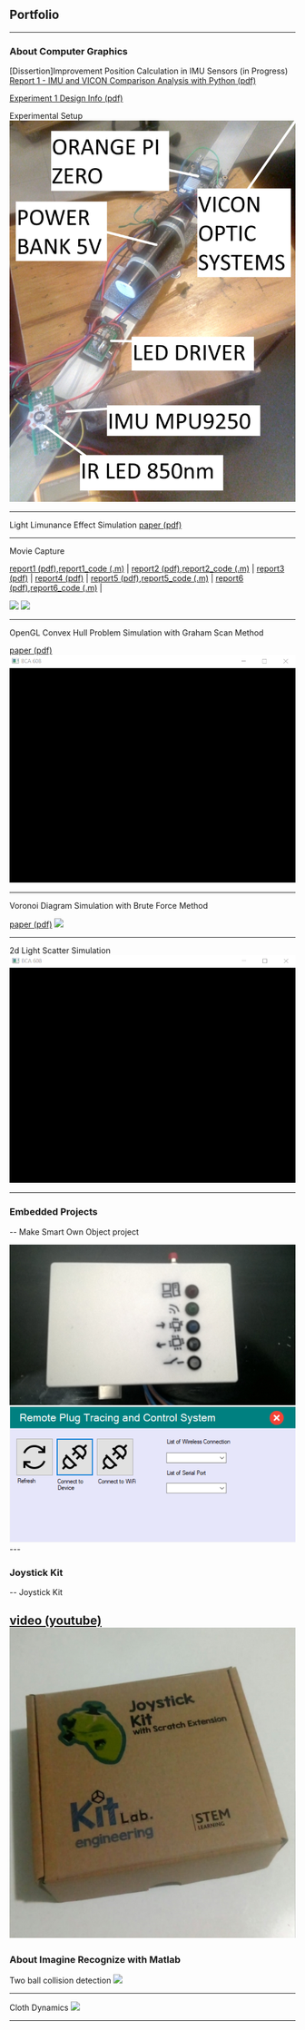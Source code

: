 ## Portfolio

---

### About Computer Graphics

[Dissertion]Improvement Position Calculation in IMU Sensors (in Progress)
[Report 1 - IMU and VICON Comparison Analysis with Python (pdf)](report_imu.pdf)

[Experiment 1 Design Info (pdf)](SYSTEM_DESIGN.pdf)

Experimental Setup 
<img src="setup.jpg"/>

---

Light Limunance Effect Simulation
[paper (pdf)](https://github.com/caginagirdemir/illumination-2d-plot-paper/blob/master/CMP715%20Paper.pdf)

---

Movie Capture

[report1 (pdf)](report1.pdf),[report1_code (.m)](report1_code.pdf) |
[report2 (pdf)](report2.pdf),[report2_code (.m)](report2_code.pdf) |
[report3 (pdf)](report3.pdf) |
[report4 (pdf)](report4.pdf) |
[report5 (pdf)](report5.pdf),[report5_code (.m)](report5_code.pdf) |
[report6 (pdf)](report6.pdf),[report6_code (.m)](report6_code.pdf) |

<img src="images/movie_capture.gif?raw=true"/>
<img src="images/calibration_stick.gif?raw=true"/>

---

OpenGL Convex Hull Problem Simulation with Graham Scan Method 

[paper (pdf)](report_convexhull.pdf)
<img src="images/convex_hull.gif?raw=true"/>

---

Voronoi Diagram Simulation with Brute Force Method

[paper (pdf)](voronoi_diagram.pdf)
<img src="images/voronoi_diagram.gif?raw=true"/>

---
2d Light Scatter Simulation
<img src="images/light_scatter.gif?raw=true"/>

---

### Embedded Projects

--
Make Smart Own Object project

<img src="images/project.jpg?raw=true"/>
<img src="images/program.png?raw=true"/>
---

### Joystick Kit

--
Joystick Kit

[video (youtube)](https://www.youtube.com/watch?v=yPofXKxQU7Q)
<img src="images/joystick.jpeg?raw=true"/>
---

### About Imagine Recognize with Matlab

Two ball collision detection
<img src="images/collision_detection.gif?raw=true"/>


---

Cloth Dynamics
<img src="images/cloth_dynamics.gif?raw=true"/>




---
<p style="font-size:11px"></p>

